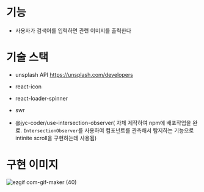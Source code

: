 
# 기능

- 사용자가 검색어를 입력하면 관련 이미지를 출력한다


# 기술 스택

- unsplash API
https://unsplash.com/developers


- react-icon

- react-loader-spinner

-  swr

- @jyc-coder/use-intersection-observer( 자체 제작하여 npm에 배포작업을 완료.  `IntersectionObserver`를 사용하여 컴포넌트를 관측해서 탐지하는 기능으로 intinite scroll을 구현하는데 사용됨)


# 구현 이미지

![ezgif com-gif-maker (40)](https://user-images.githubusercontent.com/56331400/197446685-2e5d81ff-4692-4368-b60d-4fac7763ce30.gif)
